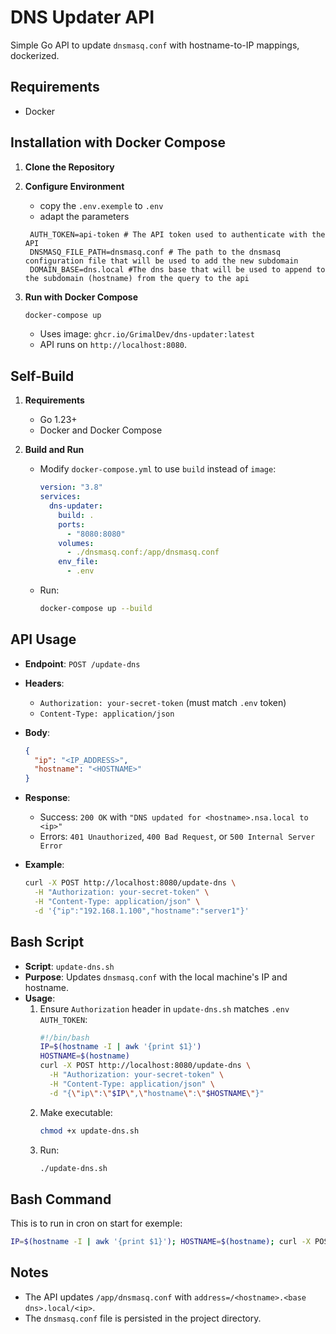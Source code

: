 # DNS Updater API

Simple Go API to update `dnsmasq.conf` with hostname-to-IP mappings, dockerized.

## Requirements

- Docker

## Installation with Docker Compose

1. **Clone the Repository**

2. **Configure Environment**
   - copy the `.env.exemple` to `.env`
   - adapt the parameters

   ```.env
    AUTH_TOKEN=api-token # The API token used to authenticate with the API
    DNSMASQ_FILE_PATH=dnsmasq.conf # The path to the dnsmasq configuration file that will be used to add the new subdomain
    DOMAIN_BASE=dns.local #The dns base that will be used to append to the subdomain (hostname) from the query to the api
   ```

3. **Run with Docker Compose**

   ```bash
   docker-compose up
   ```

   - Uses image: `ghcr.io/GrimalDev/dns-updater:latest`
   - API runs on `http://localhost:8080`.

## Self-Build

1. **Requirements**
   - Go 1.23+
   - Docker and Docker Compose

2. **Build and Run**
   - Modify `docker-compose.yml` to use `build` instead of `image`:
     ```yaml
     version: "3.8"
     services:
       dns-updater:
         build: .
         ports:
           - "8080:8080"
         volumes:
           - ./dnsmasq.conf:/app/dnsmasq.conf
         env_file:
           - .env
     ```
   - Run:
     ```bash
     docker-compose up --build
     ```

## API Usage

- **Endpoint**: `POST /update-dns`
- **Headers**:
  - `Authorization: your-secret-token` (must match `.env` token)
  - `Content-Type: application/json`
- **Body**:
  ```json
  {
    "ip": "<IP_ADDRESS>",
    "hostname": "<HOSTNAME>"
  }
  ```
- **Response**:
  - Success: `200 OK` with `"DNS updated for <hostname>.nsa.local to <ip>"`
  - Errors: `401 Unauthorized`, `400 Bad Request`, or `500 Internal Server Error`

- **Example**:
  ```bash
  curl -X POST http://localhost:8080/update-dns \
    -H "Authorization: your-secret-token" \
    -H "Content-Type: application/json" \
    -d '{"ip":"192.168.1.100","hostname":"server1"}'
  ```

## Bash Script

- **Script**: `update-dns.sh`
- **Purpose**: Updates `dnsmasq.conf` with the local machine's IP and hostname.
- **Usage**:
  1. Ensure `Authorization` header in `update-dns.sh` matches `.env` `AUTH_TOKEN`:
     ```bash
     #!/bin/bash
     IP=$(hostname -I | awk '{print $1}')
     HOSTNAME=$(hostname)
     curl -X POST http://localhost:8080/update-dns \
       -H "Authorization: your-secret-token" \
       -H "Content-Type: application/json" \
       -d "{\"ip\":\"$IP\",\"hostname\":\"$HOSTNAME\"}"
     ```
  2. Make executable:
     ```bash
     chmod +x update-dns.sh
     ```
  3. Run:
     ```bash
     ./update-dns.sh
     ```
## Bash Command

This is to run in cron on start for exemple:
```bash
IP=$(hostname -I | awk '{print $1}'); HOSTNAME=$(hostname); curl -X POST http://localhost:8080/update-dns -H "Authorization: your-secret-token" -H "Content-Type: application/json" -d "{\"ip\":\"$IP\",\"hostname\":\"$HOSTNAME\"}"
```

## Notes

- The API updates `/app/dnsmasq.conf` with `address=/<hostname>.<base dns>.local/<ip>`.
- The `dnsmasq.conf` file is persisted in the project directory.
